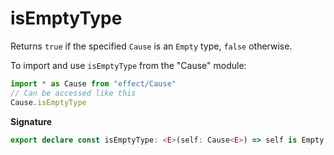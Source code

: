 # isEmptyType

Returns `true` if the specified `Cause` is an `Empty` type, `false`
otherwise.

To import and use `isEmptyType` from the "Cause" module:

```ts
import * as Cause from "effect/Cause"
// Can be accessed like this
Cause.isEmptyType
```

**Signature**

```ts
export declare const isEmptyType: <E>(self: Cause<E>) => self is Empty
```
